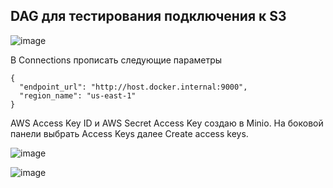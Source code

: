 ## DAG для тестирования подключения к S3

![image](https://github.com/user-attachments/assets/0ff141b7-ddd3-45f1-a313-215321a1879e)

В Connections прописать следующие параметры

```
{
  "endpoint_url": "http://host.docker.internal:9000",
  "region_name": "us-east-1"
}
```

AWS Access Key ID и AWS Secret Access Key создаю в Minio. На боковой панели выбрать Access Keys далее Create access keys.

![image](https://github.com/user-attachments/assets/2a3f9135-71ac-414b-afc8-2b9d460248f7)

![image](https://github.com/user-attachments/assets/bde10bf3-b2e6-4017-a3eb-014b40f4af47)
